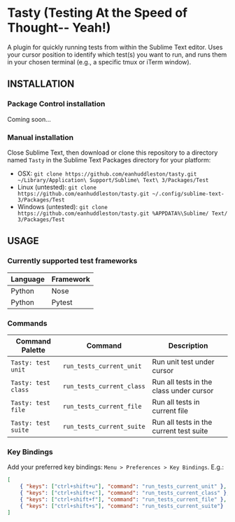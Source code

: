# Tasty (Testing At the Speed of Thought-- Yeah!)

A plugin for quickly running tests from within the Sublime Text editor. Uses your cursor position to identify which test(s) you want to run, and runs them in your chosen terminal (e.g., a specific tmux or iTerm window).

## INSTALLATION

### Package Control installation

Coming soon...

### Manual installation

Close Sublime Text, then download or clone this repository to a directory named `Tasty` in the Sublime Text Packages directory for your platform:

* OSX: `git clone https://github.com/eanhuddleston/tasty.git ~/Library/Application\ Support/Sublime\ Text\ 3/Packages/Test`
* Linux (untested): `git clone https://github.com/eanhuddleston/tasty.git ~/.config/sublime-text-3/Packages/Test`
* Windows (untested): `git clone https://github.com/eanhuddleston/tasty.git %APPDATA%\Sublime/ Text/ 3/Packages/Test`

## USAGE

### Currently supported test frameworks

Language | Framework
-------- | ---------
Python | Nose
Python | Pytest

### Commands

Command Palette | Command | Description
--------------- | ------- | -----------
`Tasty: test unit` | `run_tests_current_unit` | Run unit test under cursor
`Tasty: test class` | `run_tests_current_class` | Run all tests in the class under cursor
`Tasty: test file` | `run_tests_current_file` | Run all tests in current file
`Tasty: test suite` | `run_tests_current_suite` | Run all tests in the current test suite

### Key Bindings

Add your preferred key bindings: `Menu > Preferences > Key Bindings`.  E.g.:

```json
[
    { "keys": ["ctrl+shift+u"], "command": "run_tests_current_unit" },
    { "keys": ["ctrl+shift+c"], "command": "run_tests_current_class" },
    { "keys": ["ctrl+shift+f"], "command": "run_tests_current_file" },
    { "keys": ["ctrl+shift+s"], "command": "run_tests_current_suite"}
]
```
